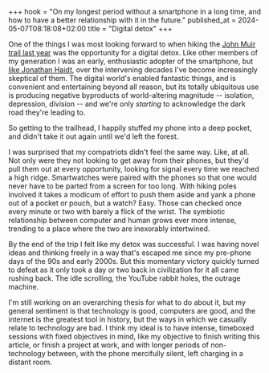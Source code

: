 +++
hook = "On my longest period without a smartphone in a long time, and how to have a better relationship with it in the future."
published_at = 2024-05-07T08:18:08+02:00
title = "Digital detox"
+++

One of the things I was most looking forward to when hiking the [John Muir trail last year](/john-muir-trail) was the opportunity for a digital detox. Like other members of my generation I was an early, enthusiastic adopter of the smartphone, but [like Jonathan Haidt](https://www.anxiousgeneration.com/), over the intervening decades I've become increasingly skeptical of them. The digital world's enabled fantastic things, and is convenient and entertaining beyond all reason, but its totally ubiquitous use is producing negative byproducts of world-altering magnitude -- isolation, depression, division -- and we're only _starting_ to acknowledge the dark road they're leading to.

So getting to the trailhead, I happily stuffed my phone into a deep pocket, and didn't take it out again until we'd left the forest.

I was surprised that my compatriots didn't feel the same way. Like, at all. Not only were they not looking to get away from their phones, but they'd pull them out at every opportunity, looking for signal every time we reached a high ridge. Smartwatches were paired with the phones so that one would never have to be parted from a screen for too long. With hiking poles involved it takes a modicum of effort to push them aside and yank a phone out of a pocket or pouch, but a watch? Easy. Those can checked once every minute or two with barely a flick of the wrist. The symbiotic relationship between computer and human grows ever more intense, trending to a place where the two are inexorably intertwined.

By the end of the trip I felt like my detox was successful. I was having novel ideas and thinking freely in a way that's escaped me since my pre-phone days of the 90s and early 2000s. But this momentary victory quickly turned to defeat as it only took a day or two back in civilization for it all came rushing back. The idle scrolling, the YouTube rabbit holes, the outrage machine.

I'm still working on an overarching thesis for what to do about it, but my general sentiment is that technology is good, computers are good, and the internet is the greatest tool in history, but the ways in which we casually relate to technology are bad. I think my ideal is to have intense, timeboxed sessions with fixed objectives in mind, like my objective to finish writing this article, or finish a project at work, and with longer periods of non-technology between, with the phone mercifully silent, left charging in a distant room.